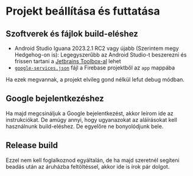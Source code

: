 # Projekt beállítása és futtatása

## Szoftverek és fájlok build-eléshez

- Android Studio Iguana 2023.2.1 RC2 vagy újabb (Szerintem megy Hedgehog-on is): Legegyszerűbb az Android Studio-t beszerezni és frissen tartani a [Jetbrains Toolbox-al](https://www.jetbrains.com/toolbox-app/) lehet
- [`google-services.json`](https://drive.google.com/drive/folders/1SeNaHV2GGublvJj6MYGFj9JWlsjYWdy-?usp=sharing) fájl a Firebase projektből az `app` mappába

Ha ezek megvannak, a projekt elvileg gond nélkül lefut debug módban.

## Google bejelentkezéshez

Ha majd megcsináljuk a Google bejelentkezést, akkor leírom ide az instrukciókat. De amúgy annyi, hogy ugyanazokat az aláírásokat kell használnunk build-eléshez. De egyelőre ne bonyolódjunk bele.

## Release build

Ezzel nem kell foglalkoznod egyáltalán, de ha majd szeretnél segíteni beadás után az áruházba feltöltéssel, akkor ide is írok pár dolgot.
